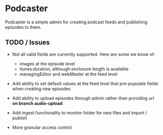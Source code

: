 Podcaster
=========

Podcaster is a simple admin for creating podcast feeds and publishing episodes to them.


TODO / Issues
-------------

* Not all valid fields are currently supported. Here are some we know of:
  - images at the episode level
  - itunes:duration, although enclosure length is available
  - managingEditor and webMaster at the feed level

* Add ability to set default values at the feed level that pre-populate fields when creating new episodes

* Add ability to upload episodes through admin rather than providing url **on branch audio-upload**

* Add ingest functionality to monitor folder for new files and import / publish

* More granular access control

